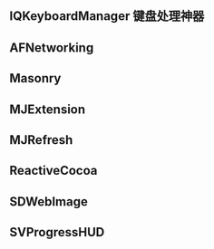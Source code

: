 ##  IQKeyboardManager   键盘处理神器 

## AFNetworking

## Masonry

## MJExtension

## MJRefresh

## ReactiveCocoa

## SDWebImage

## SVProgressHUD



